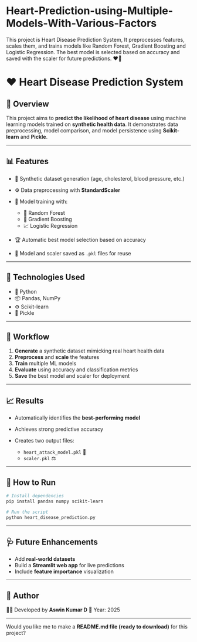 # Heart-Prediction-using-Multiple-Models-With-Various-Factors
This project is Heart Disease Prediction System, It preprocesses features, scales them, and trains models like Random Forest, Gradient Boosting and Logistic Regression. The best model is selected based on accuracy and saved with the scaler for future predictions. ❤️💉

# ❤️ Heart Disease Prediction System

## 🧠 Overview

This project aims to **predict the likelihood of heart disease** using machine learning models trained on **synthetic health data**. It demonstrates data preprocessing, model comparison, and model persistence using **Scikit-learn** and **Pickle**.

---

## 📊 Features

* 🔢 Synthetic dataset generation (age, cholesterol, blood pressure, etc.)
* ⚙️ Data preprocessing with **StandardScaler**
* 🤖 Model training with:

  * 🌲 Random Forest
  * 🚀 Gradient Boosting
  * 📈 Logistic Regression
* 🏆 Automatic best model selection based on accuracy
* 💾 Model and scaler saved as `.pkl` files for reuse

---

## 🧩 Technologies Used

* 🐍 Python
* 📦 Pandas, NumPy
* ⚙️ Scikit-learn
* 💾 Pickle

---

## 🧮 Workflow

1. **Generate** a synthetic dataset mimicking real heart health data
2. **Preprocess** and **scale** the features
3. **Train** multiple ML models
4. **Evaluate** using accuracy and classification metrics
5. **Save** the best model and scaler for deployment

---

## 📈 Results

* Automatically identifies the **best-performing model**
* Achieves strong predictive accuracy
* Creates two output files:

  * `heart_attack_model.pkl` 🧠
  * `scaler.pkl` ⚖️

---

## 🚀 How to Run

```bash
# Install dependencies
pip install pandas numpy scikit-learn

# Run the script
python heart_disease_prediction.py
```

---

## 🩺 Future Enhancements

* Add **real-world datasets**
* Build a **Streamlit web app** for live predictions
* Include **feature importance** visualization

---

## 💖 Author

👨‍💻 Developed by **Aswin Kumar D**
📅 Year: 2025

---

Would you like me to make a **README.md file (ready to download)** for this project?

